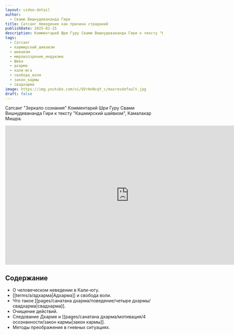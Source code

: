 ```yaml
---
layout: video-detail
author:
  - Свами Вишнудевананда Гири
title: Сатсанг Неведение как причина страданий
publishDate: 2025-02-15
description: Комментарий Шри Гуру Свами Вишнудевананда Гири к тексту "Кашмирский шайвизм", Камалакар Мишра.
tags:
  - Сатсанг
  - кашмирский_шиваизм
  - шиваизм
  - мировоззрение_индуизма
  - Шива
  - дхарма
  - кали-юга
  - свобода_воли
  - закон_кармы
  - свадхарма
image: https://img.youtube.com/vi/QVrHxNcqY_c/maxresdefault.jpg
draft: false
---
```


Сатсанг "Зеркало сознания"
Комментарий Шри Гуру Свами Вишнудевананда Гири к тексту "Кашмирский шайвизм", Камалакар Мишра.

<iframe width="790" height="444" src="https://www.youtube.com/embed/QVrHxNcqY_c" frameborder="0" allowfullscreen=""></iframe> 

## Содержание

- О человеческом неведении в Кали-югу.
- [[terms/a/адхарма|Адхарма]] и свобода воли.
- Что такое [[pages/санатана дхарма/поведение/четыре дхармы/свадхарма|свадхарма]].
- Очищение действий.
- Следование Дхарме и [[pages/санатана дхарма/мотивация/4 осознанности/закон кармы|закон кармы]].
- Методы преображения в гневных ситуациях.
